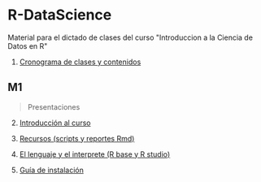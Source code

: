 # R-DataScience
Material para el dictado de clases del curso "Introduccion a la Ciencia de Datos en R"

1. [Cronograma de clases y contenidos](https://docs.google.com/document/d/1avbgxbsI4lqwJefqA7IxhwH-zT23o2qbfOG5cYm9U10/edit?usp=drive_link)

## M1
> Presentaciones

2. [Introducción al curso](https://docs.google.com/presentation/d/1TI4Tp7cK5sBafEl-tBl3x_R4j_ly0Pnn/edit?usp=sharing&ouid=111417672374799476654&rtpof=true&sd=true)

3. [Recursos (scripts y reportes Rmd)](https://docs.google.com/presentation/d/1sw2zY2dGMkSrGhSf72aToQf3dzjGRH3p/edit?usp=drive_link&ouid=111417672374799476654&rtpof=true&sd=true)

4. [El lenguaje y el interprete (R base y R studio)](https://docs.google.com/presentation/d/1Tupd417nMUOO7D9ZBSnQarXhaaLkTPRY/edit?usp=sharing&ouid=111417672374799476654&rtpof=true&sd=true)

5. [Guía de instalación](https://docs.google.com/presentation/d/1J1c9Phr9BfGiAUup4lBwPKsD-KEZK14t/edit?usp=drive_link)